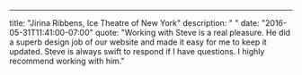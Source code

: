 ---
  title: "Jirina Ribbens, Ice Theatre of New York"
  description: " "
  date: "2016-05-31T11:41:00-07:00"
  quote: "Working with Steve is a real pleasure. He did a superb design job of our website and made it easy for me to keep it updated. Steve is always swift to respond if I have questions. I highly recommend working with him."
